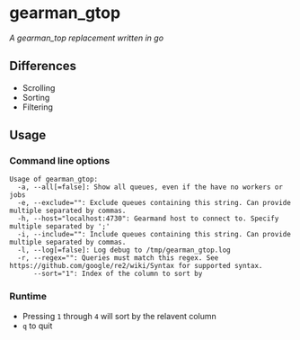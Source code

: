# gearman_gtop
_A gearman_top replacement written in go_

## Differences
* Scrolling
* Sorting
* Filtering

## Usage
### Command line options
```
Usage of gearman_gtop:
  -a, --all[=false]: Show all queues, even if the have no workers or jobs
  -e, --exclude="": Exclude queues containing this string. Can provide multiple separated by commas.
  -h, --host="localhost:4730": Gearmand host to connect to. Specify multiple separated by ';'
  -i, --include="": Include queues containing this string. Can provide multiple separated by commas.
  -l, --log[=false]: Log debug to /tmp/gearman_gtop.log
  -r, --regex="": Queries must match this regex. See https://github.com/google/re2/wiki/Syntax for supported syntax.
      --sort="1": Index of the column to sort by
```
### Runtime
* Pressing `1` through `4` will sort by the relavent column
* `q` to quit